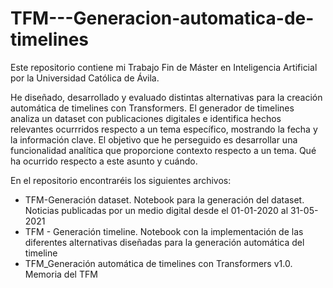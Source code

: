# TFM---Generacion-automatica-de-timelines
Este repositorio contiene mi Trabajo Fin de Máster en Inteligencia Artificial por la Universidad Católica de Ávila.

He diseñado, desarrollado y evaluado distintas alternativas para la creación automática de timelines con Transformers. El generador de timelines analiza un dataset con publicaciones digitales e identifica hechos relevantes ocurrridos respecto a un tema específico, mostrando la fecha y la información clave. El objetivo que he perseguido es desarrollar una funcionalidad analítica que proporcione contexto respecto a un tema. Qué ha ocurrido respecto a este asunto y cuándo.

En el repositorio encontraréis los siguientes archivos:
- TFM-Generación dataset. Notebook para la generación del dataset. Noticias publicadas por un medio digital desde el 01-01-2020 al 31-05-2021
- TFM - Generación timeline. Notebook con la implementación de las diferentes alternativas diseñadas para la generación automática del timeline
- TFM_Generación automática de timelines con Transformers v1.0. Memoria del TFM

